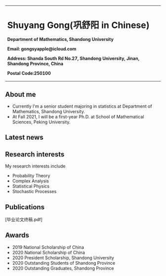<table border="0">
  <tr>
    <td width="100%">
      <h1>Shuyang Gong(巩舒阳 in Chinese)</h1>
      <p><b>Department of Mathematics, Shandong University</b></p>
      <p><b>Email: gongsyapple@icloud.com</b></p>
      <p><b>Address: Shanda South Rd No.27, Shandong University, Jinan, Shandong Province, China</b></p>
      <p><b>Postal Code:250100</b></p>
    </td>
    <td width="25%">
      <img src="/flower.png" width="100%">
    </td>
  </tr>
</table>


## About me
- Currently I'm a senior student majoring in statistics at Department of Mathematics, Shandong University. 
- At Fall 2021, I will be a first-year Ph.D. at School of Mathematical Sciences, Peking University.

## Latest news

## Research interests
My research interests include
- Probability Theory
- Complex Analysis
- Statistical Physics
- Stochastic Processes

## Publications
[毕业论文终稿.pdf]
## Awards
- 2019 National Scholarship of China
- 2020 National Scholarship of China
- 2020 President Scholarship, Shandong University
- 2020 Outstanding Students of Shandong Province
- 2020 Outstanding Graduates, Shandong Province
